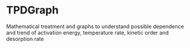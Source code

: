 # TPDGraph
 Mathematical treatment and graphs to understand possible dependence and trend of activation energy, temperature rate, kinetic order and desorption rate
